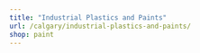 ```yaml
---
title: "Industrial Plastics and Paints"
url: /calgary/industrial-plastics-and-paints/
shop: paint
---
```

